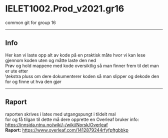 # IELET1002.Prod_v2021.gr16
common git for group 16 
  
 ____________________________________________________________________________________________________________________________________________
  
## Info
Her kan vi laste opp alt av kode på en praktisk måte hvor vi kan lese gjennom koden uten og måtte laste den ned  
Prøv og hold mappene med kode oversiktlig så man finner frem til det man er ute etter  
\tekstra pluss om dere dokumenterer koden så man slipper og dekode den for og finne ut hva den gjør  
  
 ____________________________________________________________________________________________________________________________________________
  
## Raport
raporten skrives i latex med utgangspungt i tildelt mal  
for og få tilgan til dette må dere opprette en Overleaf bruker info: https://innsida.ntnu.no/wiki/-/wiki/Norsk/Overleaf  
**Raport:** https://www.overleaf.com/1412879244rfyfpftgbbkp  
